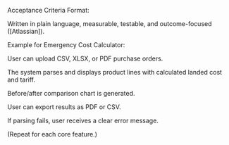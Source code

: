 Acceptance Criteria
Format:

Written in plain language, measurable, testable, and outcome-focused ([Atlassian]).

Example for Emergency Cost Calculator:

User can upload CSV, XLSX, or PDF purchase orders.

The system parses and displays product lines with calculated landed cost and tariff.

Before/after comparison chart is generated.

User can export results as PDF or CSV.

If parsing fails, user receives a clear error message.

(Repeat for each core feature.)